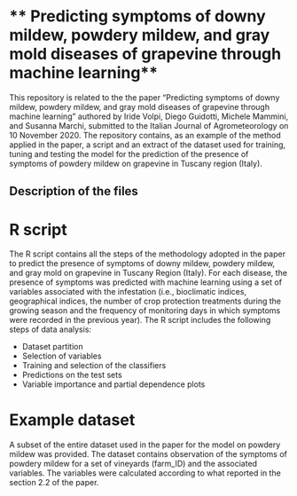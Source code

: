 # ** Predicting symptoms of downy mildew, powdery mildew, and gray mold diseases of grapevine through machine learning**
This repository is related to the the paper “Predicting symptoms of downy mildew, powdery mildew, and gray mold diseases of grapevine through machine learning” authored by Iride Volpi, Diego Guidotti, Michele Mammini, and Susanna Marchi, submitted to the Italian Journal of Agrometeorology on 10 November 2020.
The repository contains, as an example of the method applied in the paper, a script and an extract of the dataset used for training, tuning and testing the model for the prediction of the presence of symptoms of powdery mildew on grapevine in Tuscany region (Italy). 

## Description of the files
# R script
The R script contains all the steps of the methodology adopted in the paper to predict the presence of symptoms of downy mildew, powdery mildew, and gray mold on grapevine in Tuscany Region (Italy). For each disease, the presence of symptoms was predicted with machine learning using a set of variables associated with the infestation (i.e., bioclimatic indices, geographical indices, the number of crop protection treatments during the growing season and the frequency of monitoring days in which symptoms were recorded in the previous year).
The R script includes the following steps of data analysis:
* Dataset partition
* Selection of variables
* Training and selection of the classifiers
* Predictions on the test sets
* Variable importance and partial dependence plots

# Example dataset
A subset of the entire dataset used in the paper for the model on powdery mildew was provided. The dataset contains observation of the symptoms of powdery mildew for a set of vineyards (farm_ID) and the associated variables.
The variables were calculated according to what reported in the section 2.2 of the paper.

